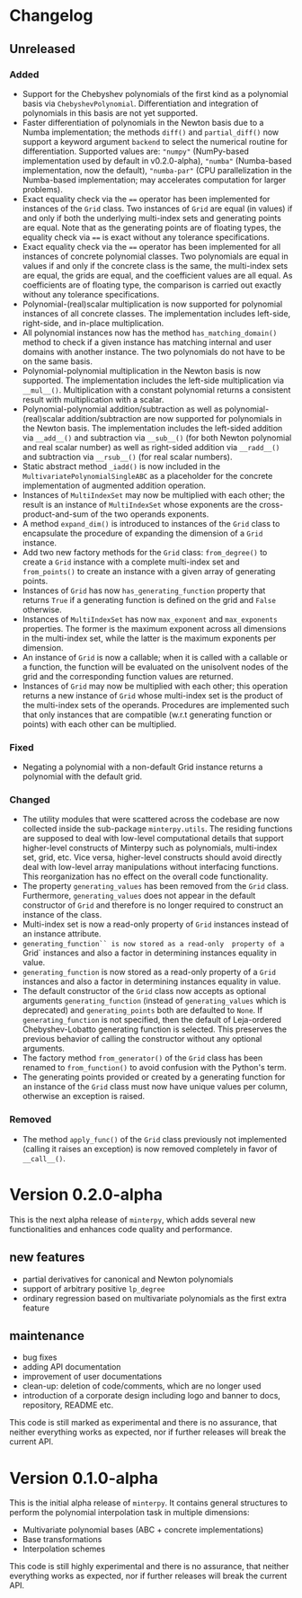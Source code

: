 # Changelog

## Unreleased

### Added

- Support for the Chebyshev polynomials of the first kind as a polynomial basis
  via `ChebyshevPolynomial`. Differentiation and integration of polynomials in
  this basis are not yet supported.
- Faster differentiation of polynomials in the Newton basis due to a Numba 
  implementation; the methods `diff()` and `partial_diff()` now support
  a keyword argument `backend` to select the numerical routine for
  differentiation. Supported values are: `"numpy"` (NumPy-based implementation
  used by default in v0.2.0-alpha), `"numba"` (Numba-based implementation,
  now the default), `"numba-par"` (CPU parallelization in the Numba-based
  implementation; may accelerates computation for larger problems).
- Exact equality check via the `==` operator has been implemented for instances
  of the `Grid` class. Two instances of `Grid` are equal (in values) if and
  only if both the underlying multi-index sets and generating points are
  equal. Note that as the generating points are of floating types, the equality
  check via `==` is exact without any tolerance specifications.
- Exact equality check via the `==` operator has been implemented for all
  instances of concrete polynomial classes. Two polynomials are equal in values
  if and only if the concrete class is the same, the multi-index sets are
  equal, the grids are equal, and the coefficient values are all equal.
  As coefficients are of floating type, the comparison is carried out exactly
  without any tolerance specifications.
- Polynomial-(real)scalar multiplication is now supported for polynomial
  instances of all concrete classes. The implementation includes left-side,
  right-side, and in-place multiplication.
- All polynomial instances now has the method `has_matching_domain()` method
  to check if a given instance has matching internal and user domains with
  another instance. The two polynomials do not have to be on the same basis.
- Polynomial-polynomial multiplication in the Newton basis is now supported.
  The implementation includes the left-side multiplication via `__mul__()`.
  Multiplication with a constant polynomial returns a consistent result with
  multiplication with a scalar.
- Polynomial-polynomial addition/subtraction as well as polynomial-(real)scalar
  addition/subtraction are now supported for polynomials in the Newton basis.
  The implementation includes the left-sided addition via `__add__()` and
  subtraction via `__sub__()` (for both Newton polynomial and real scalar 
  number) as well as right-sided addition via `__radd__()` and subtraction via 
  `__rsub__()` (for real scalar numbers).
- Static abstract method `_iadd()` is now included in the
  `MultivariatePolynomialSingleABC` as a placeholder for the concrete
  implementation of augmented addition operation.
- Instances of `MultiIndexSet` may now be multiplied with each other;
  the result is an instance of `MultiIndexSet` whose exponents are
  the cross-product-and-sum of the two operands exponents.
- A method `expand_dim()` is introduced to instances  of the `Grid` class
  to encapsulate the procedure of expanding the dimension of a `Grid` instance.
- Add two new factory methods for the `Grid` class: `from_degree()` to
  create a `Grid` instance with a complete multi-index set and `from_points()`
  to create an instance with a given array of generating points.
- Instances of `Grid` has now `has_generating_function` property that returns
  `True` if a generating function is defined on the grid and `False` otherwise.
- Instances of `MultiIndexSet` has now `max_exponent` and `max_exponents`
  properties. The former is the maximum exponent across all dimensions in the
  multi-index set, while the latter is the maximum exponents per dimension.
- An instance of `Grid` is now a callable; when it is called with a callable
  or a function, the function will be evaluated on the unisolvent nodes of the
  grid and the corresponding function values are returned.
- Instances of `Grid` may now be multiplied with each other; this operation
  returns a new instance of `Grid` whose multi-index set is the product of
  the multi-index sets of the operands. Procedures are implemented such that
  only instances that are compatible (w.r.t generating function or points)
  with each other can be multiplied.

### Fixed

- Negating a polynomial with a non-default Grid instance returns a polynomial
  with the default grid.

### Changed

- The utility modules that were scattered across the codebase are now
  collected inside the sub-package `minterpy.utils`. The residing functions
  are supposed to deal with low-level computational details that support
  higher-level constructs of Minterpy such as polynomials, multi-index set,
  grid, etc. Vice versa, higher-level constructs should avoid directly
  deal with low-level array manipulations without interfacing functions.
  This reorganization has no effect on the overall code functionality.
- The property `generating_values` has been removed from the `Grid` class.
  Furthermore, `generating_values` does not appear in the default constructor
  of `Grid` and therefore is no longer required to construct an instance of
  the class.
- Multi-index set is now a read-only property of `Grid` instances instead
  of an instance attribute.
- `generating_function`` is now stored as a read-only  property of a `Grid`
  instances and also a factor in determining instances equality in value.
- `generating_function` is now stored as a read-only property of a `Grid`
  instances and also a factor in determining instances equality in value.
- The default constructor of the `Grid` class now accepts as optional arguments
  `generating_function` (instead of `generating_values` which is deprecated)
  and `generating_points` both are defaulted to `None`.
  If `generating_function` is not specified, then the default of Leja-ordered
  Chebyshev-Lobatto generating function is selected. This preserves the 
  previous behavior of calling the constructor without any optional arguments.
- The factory method `from_generator()` of the `Grid` class has been renamed
  to `from_function()` to avoid confusion with the Python's term.
- The generating points provided or created by a generating function for
  an instance of the `Grid` class must now have unique values per column,
  otherwise an exception is raised.

### Removed

- The method `apply_func()` of the `Grid` class previously not implemented
  (calling it raises an exception) is now removed completely
  in favor of `__call__()`.

# Version 0.2.0-alpha
This is the next alpha release of `minterpy`, which adds several
new functionalities and enhances code quality and performance.

## new features

- partial derivatives for canonical and Newton polynomials
- support of arbitrary positive `lp_degree` 
- ordinary regression based on multivariate polynomials
  as the first extra feature

## maintenance

- bug fixes
- adding API documentation
- improvement of user documentations
- clean-up: deletion of code/comments, which are no longer used
- introduction of a corporate design including logo and banner to docs, 
  repository, README etc.

This code is still marked as experimental and there is no assurance,
that neither everything works as expected,
nor if further releases will break the current API.


# Version 0.1.0-alpha

This is the initial alpha release of `minterpy`.
It contains general structures to perform the polynomial interpolation task
in multiple dimensions:
 
- Multivariate polynomial bases (ABC + concrete implementations)
- Base transformations
- Interpolation schemes

This code is still highly experimental and there is no assurance,
that neither everything works as expected,
nor if further releases will break the current API.
